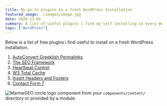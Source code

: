 ```yaml
---
title: My go-to plugins to a fresh WordPress Installation
featured_image: ./images/image.jpg
date: 2020-11-01
summary: A list of useful plugins i find my self installing in every WordPress project
tags: ["WordPress"]
---
```



Below is a list of free plugins i find useful to install on a fresh WordPress installation. 

 1. [AutoConvert Greeklish Permalinks](https://wordpress.org/plugin/autoconvert-greeklish-permalinks/)
 2. [The SEO Framework](https://wordpress.org/plugins/autodescription/)
 3.  [Heartbeat Control ](https://wordpress.org/plugins/heartbeat-control/)
 4.  [W3 Total Cache ](https://wordpress.org/plugins/w3-total-cache/)
 5.  [Insert Headers and Footers ](https://wordpress.org/plugins/insert-headers-and-footers/)
 6. [Contact Form 7 ](https://el.wordpress.org/plugins/contact-form-7/)

 ![MarineGEO circle logo](./images/image.jpg "MarineGEO logo") component from your `components/content/` directory or provided by a module.



